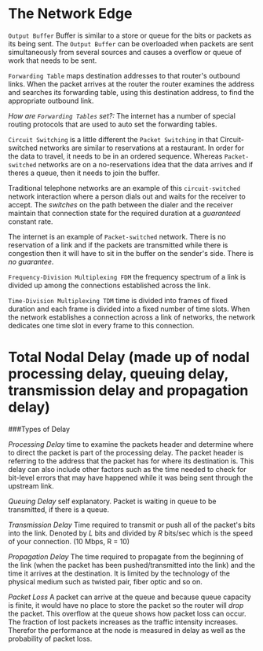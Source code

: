 # The Network Edge

`Output Buffer` Buffer is similar to a store or queue for the bits or packets as its being sent. The `Output Buffer` can be overloaded when packets are sent simultaneously from several sources and causes a overflow or queue of work that needs to be sent.

`Forwarding Table` maps destination addresses to that router's outbound links. When the packet arrives at the router the router examines the address and searches its forwarding table, using this destination address, to find the appropriate outbound link.

*How are `Forwarding Tables` set?:* The internet has a number of special routing protocols that are used to auto set the forwarding tables.

`Circuit Switching` is a little different the `Packet Switching` in that Circuit-switched networks are similar to reservations at a restaurant. In order for the data to travel, it needs to be in an ordered sequence. Whereas `Packet-switched` networks are on a no-reservations idea that the data arrives and if theres a queue, then it needs to join the buffer. 

Traditional telephone networks are an example of this `circuit-switched` network interaction where a person dials out and waits for the receiver to accept. The *switches* on the path between the dialer and the receiver maintain that connection state for the required duration at a *guaranteed* constant rate. 

The internet is an example of `Packet-switched` network. There is no reservation of a link and if the packets are transmitted while there is congestion then it will have to sit in the buffer on the sender's side. There is *no guarantee*.

`Frequency-Division Multiplexing FDM` the frequency spectrum of a link is divided up among the connections established across the link.

`Time-Division Multiplexing TDM` time is divided into frames of fixed duration and each frame is divided into a fixed number of time slots. When the network establishes a connection across a link of networks, the network dedicates one time slot in every frame to this connection.

# Total Nodal Delay (made up of nodal processing delay, queuing delay, transmission delay and propagation delay)

###Types of Delay

*_Processing Delay_* time to examine the packets header and determine where to direct the packet is part of the processing delay. The packet header is referring to the address that the packet has for where its destination is. This delay can also include other factors such as the time needed to check for bit-level errors that may have happened while it was being sent through the upstream link.

*_Queuing Delay_* self explanatory. Packet is waiting in queue to be transmitted, if there is a queue.

*_Transmission Delay_* Time required to transmit or push all of the packet's bits into the link. Denoted by *L* bits and divided by *R* bits/sec which is the speed of your connection. (10 Mbps, R = 10)

*_Propagation Delay_* The time required to propagate from the beginning of the link (when the packet has been pushed/transmitted into the link) and the time it arrives at the destination. It is limited by the technology of the physical medium such as twisted pair, fiber optic and so on.

*_Packet Loss_* A packet can arrive at the queue and because queue capacity is finite, it would have no place to store the packet so the router will *drop* the packet. This overflow at the queue shows how packet loss can occur. The fraction of lost packets increases as the traffic intensity increases. Therefor the performance at the node is measured in delay as well as the probability of packet loss.